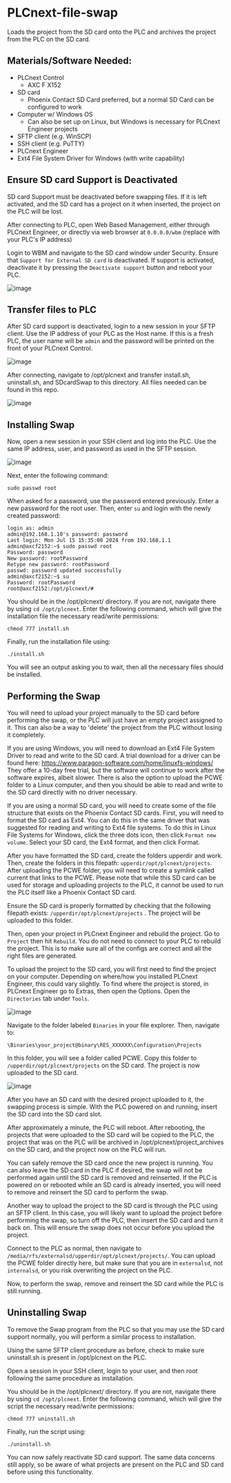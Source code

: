 # PLCnext-file-swap
Loads the project from the SD card onto the PLC and archives the project from the PLC on the SD card.

<h2> Materials/Software Needed: </h2>

* PLCnext Control
    * AXC F X152
* SD card
    * Phoenix Contact SD Card preferred, but a normal SD Card can be configured to work
* Computer w/ Windows OS
    * Can also be set up on Linux, but Windows is necessary for PLCnext Engineer projects
* SFTP client (e.g. WinSCP)
* SSH client (e.g. PuTTY)
* PLCnext Engineer
* Ext4 File System Driver for Windows (with write capability)

<h2> Ensure SD card Support is Deactivated </h2>

SD card Support must be deactivated before swapping files. If it is left activated, and the SD card has a project on it when inserted, the project on the PLC will be lost. 

After connecting to PLC, open Web Based Management, either through PLCnext Engineer, or directly via web browser at `0.0.0.0/wbm` (replace with your PLC's IP address)

Login to WBM and navigate to the SD card window under Security. Ensure that `Support for External SD card` is deactivated. If support is activated, deactivate it by pressing the `Deactivate support` button and reboot your PLC.

![image](https://github.com/user-attachments/assets/21671b69-acf0-4a29-b263-6aa7769143c9)

<h2> Transfer files to PLC </h2>

After SD card support is deactivated, login to a new session in your SFTP client. Use the IP address of your PLC as the Host name. If this is a fresh PLC, the user name will be `admin` and the password will be printed on the front of your PLCnext Control.

![image](https://github.com/user-attachments/assets/d2109d19-b523-492a-afb6-c2f1072121fc)

After connecting, navigate to /opt/plcnext and transfer install.sh, uninstall.sh, and SDcardSwap to this directory. All files needed can be found in this repo.

![image](https://github.com/user-attachments/assets/286c876f-643f-478e-b7d9-0d7ed2e03d84)

<h2> Installing Swap </h2>

Now, open a new session in your SSH client and log into the PLC. Use the same IP address, user, and password as used in the SFTP session.

![image](https://github.com/user-attachments/assets/82967f32-0015-45bf-8253-ea8998067dca)

Next, enter the following command:
```
sudo passwd root
```
When asked for a password, use the password entered previously. Enter a new password for the root user. Then, enter `su` and login with the newly created password:
```
login as: admin
admin@192.168.1.10's password: password
Last login: Mon Jul 15 15:35:00 2024 from 192.168.1.1
admin@axcf2152:~$ sudo passwd root
Password: password
New password: rootPassword
Retype new password: rootPassword
passwd: password updated successfully
admin@axcf2152:~$ su
Password: rootPassword
root@axcf2152:/opt/plcnext/#
```

You should be in the /opt/plcnext/ directory. If you are not, navigate there by using `cd /opt/plcnext`. Enter the following command, which will give the installation file the necessary read/write permissions:
```
chmod 777 install.sh
```

Finally, run the installation file using:
```
./install.sh
```

You will see an output asking you to wait, then all the necessary files should be installed.

<h2> Performing the Swap </h2>

You will need to upload your project manually to the SD card before performing the swap, or the PLC will just have an empty project assigned to it. This can also be a way to 'delete' the project from the PLC without losing it completely.

If you are using Windows, you will need to download an Ext4 File System Driver to read and write to the SD card. A trial download for a driver can be found here: https://www.paragon-software.com/home/linuxfs-windows/ They offer a 10-day free trial, but the software will continue to work after the software expires, albeit slower. There is also the option to upload the PCWE folder to a Linux computer, and then you should be able to read and write to the SD card directly with no driver necessary.

If you are using a normal SD card, you will need to create some of the file structure that exists on the Phoenix Contact SD cards. First, you will need to format the SD card as Ext4. You can do this in the same driver that was suggested for reading and writing to Ext4 file systems. To do this in Linux File Systems for Windows, click the three dots icon, then click `Format new volume`. Select your SD card, the Ext4 format, and then click Format. 

After you have formatted the SD card, create the folders upperdir and work. Then, create the folders in this filepath: `upperdir/opt/plcnext/projects`. After uploading the PCWE folder, you will need to create a symlink called current that links to the PCWE. Please note that while this SD card can be used for storage and uploading projects to the PLC, it cannot be used to run the PLC itself like a Phoenix Contact SD card.

Ensure the SD card is properly formatted by checking that the following filepath exists: `/upperdir/opt/plcnext/projects` . The project will be uploaded to this folder.

Then, open your project in PLCnext Engineer and rebuild the project. Go to `Project` then hit `Rebuild`. You do not need to connect to your PLC to rebuild the project. This is to make sure all of the configs are correct and all the right files are generated. 

To upload the project to the SD card, you will first need to find the project on your computer. Depending on where/how you installed PLCnext Engineer, this could vary slightly. To find where the project is stored, in PLCnext Engineer go to Extras, then open the Options. Open the `Directories` tab under `Tools`.

![image](https://github.com/user-attachments/assets/ebe768cd-325e-459f-b820-05362b65a704)

Navigate to the folder labeled `Binaries` in your file explorer. Then, navigate to:

`\Binaries\your_project@binary\RES_XXXXXX\Configuration\Projects` 

In this folder, you will see a folder called PCWE. Copy this folder to `/upperdir/opt/plcnext/projects` on the SD card. The project is now uploaded to the SD card.

![image](https://github.com/user-attachments/assets/d548c1f9-95cf-40b2-9342-b21a42b22573)

After you have an SD card with the desired project uploaded to it, the swapping process is simple. With the PLC powered on and running, insert the SD card into the SD card slot. 

After approximately a minute, the PLC will reboot. After rebooting, the projects that were uploaded to the SD card will be copied to the PLC, the project that was on the PLC will be archived in /opt/plcnext/project_archives on the SD card, and the project now on the PLC will run. 

You can safely remove the SD card once the new project is running. You can also leave the SD card in the PLC if desired, the swap will not be performed again until the SD card is removed and reinserted. If the PLC is powered on or rebooted while an SD card is already inserted, you will need to remove and reinsert the SD card to perform the swap.

Another way to upload the project to the SD card is through the PLC using an SFTP client. In this case, you will likely want to upload the project before performing the swap, so turn off the PLC, then insert the SD card and turn it back on. This will ensure the swap does not occur before you upload the project.

Connect to the PLC as normal, then navigate to `/media/rfs/externalsd/upperdir/opt/plcnext/projects/`. You can upload the PCWE folder directly here, but make sure that you are in `externalsd`, not `internalsd`, or you risk overwriting the project on the PLC. 

Now, to perform the swap, remove and reinsert the SD card while the PLC is still running.

<h2> Uninstalling Swap </h2>

To remove the Swap program from the PLC so that you may use the SD card support normally, you will perform a similar process to installation. 

Using the same SFTP client procedure as before, check to make sure uninstall.sh is present in /opt/plcnext on the PLC. 

Open a session in your SSH client, login to your user, and then root following the same procedure as installation.

You should be in the /opt/plcnext/ directory. If you are not, navigate there by using `cd /opt/plcnext`. Enter the following command, which will give the script the necessary read/write permissions:
```
chmod 777 uninstall.sh
```

Finally, run the script using:
```
./uninstall.sh
```

You can now safely reactivate SD card support. The same data concerns still apply, so be aware of what projects are present on the PLC and SD card before using this functionality.
